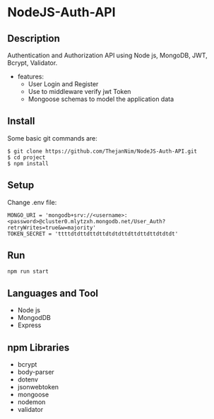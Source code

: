 # NodeJS-Auth-API

## Description
Authentication and Authorization API using Node js, MongoDB, JWT, Bcrypt, Validator.

- features:
  - User Login and Register
  - Use to middleware verify jwt Token
  - Mongoose schemas to model the application data
  
## Install
Some basic git commands are:
```
$ git clone https://github.com/ThejanNim/NodeJS-Auth-API.git
$ cd project
$ npm install
```
## Setup
Change .env file:
```
MONGO_URI = 'mongodb+srv://<username>:<password>@cluster0.mlytzxh.mongodb.net/User_Auth?retryWrites=true&w=majority'
TOKEN_SECRET = 'ttttdtdttdttdttdtdtdttdttdttdttdtdtdt'
```
## Run
```
npm run start
```
## Languages and Tool
  - Node js
  - MongodDB
  - Express 
## npm Libraries
  - bcrypt
  - body-parser
  - dotenv
  - jsonwebtoken
  - mongoose
  - nodemon
  - validator
